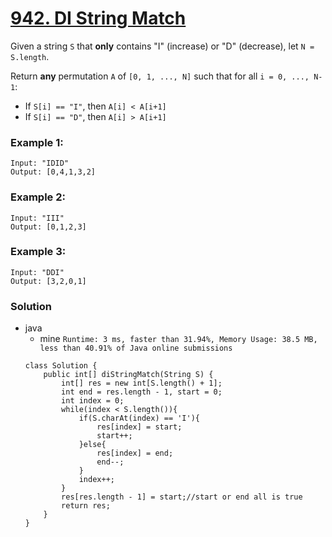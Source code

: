 # [942. DI String Match](https://leetcode.com/problems/di-string-match/)

Given a string `S` that **only** contains "I" (increase) or "D" (decrease), let `N = S.length`.

Return **any** permutation `A` of `[0, 1, ..., N]` such that for all `i = 0, ..., N-1`:
* If `S[i] == "I"`, then `A[i] < A[i+1]`
* If `S[i] == "D"`, then `A[i] > A[i+1]`
 

### Example 1:
```
Input: "IDID"
Output: [0,4,1,3,2]
```

### Example 2:
```
Input: "III"
Output: [0,1,2,3]
```

### Example 3:
```
Input: "DDI"
Output: [3,2,0,1]
```

### Solution
* java
  * mine `Runtime: 3 ms, faster than 31.94%, Memory Usage: 38.5 MB, less than 40.91% of Java online submissions`
  ```
  class Solution {
      public int[] diStringMatch(String S) {
          int[] res = new int[S.length() + 1];
          int end = res.length - 1, start = 0;
          int index = 0;
          while(index < S.length()){
              if(S.charAt(index) == 'I'){
                  res[index] = start;   
                  start++;
              }else{
                  res[index] = end;
                  end--;
              }
              index++;
          }
          res[res.length - 1] = start;//start or end all is true
          return res;
      }
  }
  ```
